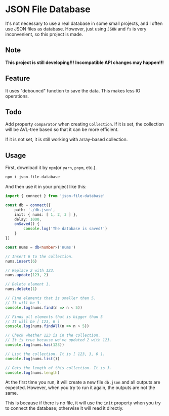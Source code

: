 # JSON File Database

It's not necessary to use a real database in some small projects, and I often use JSON files as database. However, just using `JSON` and `fs` is very inconvenient, so this project is made.

## Note

**This project is still developing!!!**
**Incompatible API changes may happen!!!**

## Feature

It uses "debouncd" function to save the data. This makes less IO operations.


## Todo

Add property `comparator` when creating `Collection`. If it is set, the collection will be AVL-tree based so that it can be more efficient.

If it is not set, it is still working with array-based collection.

## Usage

First, download it by `npm`(or `yarn`, `pnpm`, etc.).

```bash
npm i json-file-database
```

And then use it in your project like this:

```typescript
import { connect } from 'json-file-database'

const db = connect({
    path: './db.json',
    init: { nums: [ 1, 2, 3 ] },
    delay: 1000,
    onSaved() {
        console.log('The database is saved!')
    }
})

const nums = db<number>('nums')

// Insert 6 to the collection.
nums.insert(6)

// Replace 2 with 123.
nums.update(123, 2)

// Delete element 1.
nums.delete(1)

// Find elements that is smaller than 5.
// It will be 3.
console.log(nums.find(n => n < 5))

// Finds all elements that is bigger than 5
// It will be [ 123, 6 ]
console.log(nums.findAll(n => n > 5))

// Check whether 123 is in the collection.
// It is true because we've updated 2 with 123.
console.log(nums.has(123))

// List the collection. It is [ 123, 3, 6 ].
console.log(nums.list())

// Gets the length of this collection. It is 3.
console.log(nums.length)
```

At the first time you run, it will create a new file `db.json` and all outputs are expected. However, when you try to run it again, the outputs are not the same.

This is because if there is no file, it will use the `init` property when you try to connect the database; otherwise it will read it directly.
